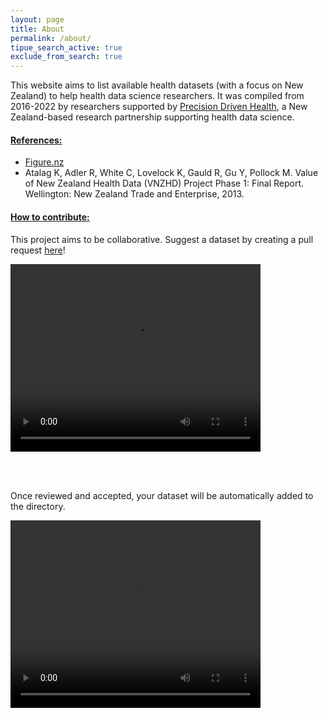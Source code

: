 ```yaml
---
layout: page
title: About
permalink: /about/
tipue_search_active: true
exclude_from_search: true
---
```


<div id="tipue_search_content"></div>

This website aims to list available health datasets (with a focus on New Zealand) to help health data science researchers. It was compiled from 2016-2022 by researchers supported by <a href="https://precisiondrivenhealth.com">Precision Driven Health</a>, a New Zealand-based research partnership supporting health data science.

<h4> <u>References:</u> </h4>

<ul class="post-list">
  <li><a href="http://figure.nz">Figure.nz</a></li>
  <li>Atalag K, Adler R, White C, Lovelock K, Gauld R, Gu Y, Pollock M. Value of New Zealand Health Data (VNZHD) Project Phase 1: Final Report. Wellington: New Zealand Trade and Enterprise, 2013.</li>
</ul>

<h4> <u>How to contribute:</u> </h4>

This project aims to be collaborative. Suggest a dataset by creating a pull request [here](https://github.com/precisiondrivenhealth/pdh_data_review/tree/gh-pages/_posts)!

<video controls="controls" width="400" height="300" name="Video Name" src="/assets/hinz_create_pull_request.mov"></video>

<br><br>

Once reviewed and accepted, your dataset will be automatically added to the directory.

<video controls="controls" width="400" height="300" name="Video Name" src="/assets/hinz_merge_pull_request.mov"></video>


